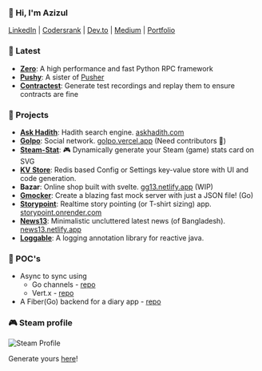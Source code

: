 ### 👋 Hi, I'm Azizul
[LinkedIn](https://www.linkedin.com/in/anantodev/) | [Codersrank](https://profile.codersrank.io/user/ananto30) | [Dev.to](https://dev.to/ananto30) | [Medium](https://azizulhaq-ananto.medium.com/) | [Portfolio](https://ananto.netlify.app)

### 🧪 Latest
- **[Zero](https://github.com/Ananto30/zero)**: A high performance and fast Python RPC framework
- **[Pushy](https://github.com/Ananto30/pushy)**: A sister of [Pusher](https://pusher.com/)
- **[Contractest](https://github.com/Ananto30/contractest)**: Generate test recordings and replay them to ensure contracts are fine

### 🚀 Projects
- **[Ask Hadith](https://github.com/Ananto30/ask-hadith)**: Hadith search engine. [askhadith.com](https://askhadith.com/)
- **[Golpo](https://github.com/Ananto30/golpo-svelte)**: Social network. [golpo.vercel.app](http://golpo.vercel.app/) (Need contributors 🙌)
- **[Steam-Stat](https://github.com/Ananto30/steam-stat)**: 🎮 Dynamically generate your Steam (game) stats card on SVG
- **[KV Store](https://github.com/Ananto30/kv-store)**: Redis based Config or Settings key-value store with UI and code generation.
- **Bazar**: Online shop built with svelte. [gg13.netlify.app](https://gg13.netlify.app/) (WIP)
- **[Gmocker](https://github.com/Ananto30/mocker)**: Create a blazing fast mock server with just a JSON file! (Go)
- **[Storypoint](https://github.com/Ananto30/story-point)**: Realtime story pointing (or T-shirt sizing) app. [storypoint.onrender.com](https://storypoint.onrender.com/)
- **[News13](https://github.com/Ananto30/news13)**: Minimalistic uncluttered latest news (of Bangladesh). [news13.netlify.app](https://news13.netlify.app/)
- **[Loggable](https://github.com/Ananto30/loggable)**: A logging annotation library for reactive java.

### 🔬 POC's
- Async to sync using 
    - Go channels - [repo](https://github.com/Ananto30/go-async-to-sync)
    - Vert.x - [repo](https://github.com/Ananto30/vertx-async-gateway)
- A Fiber(Go) backend for a diary app - [repo](https://github.com/Ananto30/diary-backend)

### 🎮 Steam profile
![Steam Profile](https://steam-stat.vercel.app/api?profileName=juancervantesparaseville)

Generate yours [here](https://github.com/Ananto30/steam-stat)!
